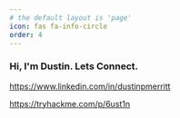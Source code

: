 ```yaml
---
# the default layout is 'page'
icon: fas fa-info-circle
order: 4
---
```


### Hi, I'm Dustin. Lets Connect.

https://www.linkedin.com/in/dustinpmerritt

https://tryhackme.com/p/6ust1n